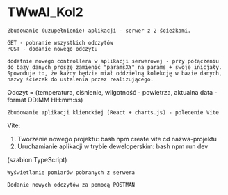 # TWwAI_Kol2

    Zbudowanie (uzupełnienie) aplikacji - serwer z 2 ścieżkami.

    GET - pobranie wszystkich odczytów
    POST - dodanie nowego odczytu

    dodatnie nowego controllera w aplikacji serwerowej - przy połączeniu do bazy danych proszę zamienić "paramsXY" na params + swoje inicjały. Spowoduje to, że każdy będzie miał oddzielną kolekcję w bazie danych,
    nazwy ścieżek do ustalenia przez realizującego.

Odczyt = (temperatura, ciśnienie, wilgotność - powietrza, aktualna data - format DD:MM HH:mm:ss)

    Zbudowanie aplikacji klienckiej (React + charts.js) - polecenie Vite

Vite:
1. Tworzenie nowego projektu:
bash
npm create vite
cd nazwa-projektu
2. Uruchamianie aplikacji w trybie deweloperskim:
bash
npm run dev

(szablon TypeScript)
    

    Wyświetlanie pomiarów pobranych z serwera

    Dodanie nowych odczytów za pomocą POSTMAN

